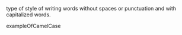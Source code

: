 type of style of writing words without spaces or punctuation and with capitalized words. 

exampleOfCamelCase